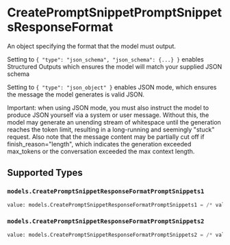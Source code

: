 # CreatePromptSnippetPromptSnippetsResponseFormat

An object specifying the format that the model must output. 

 Setting to `{ "type": "json_schema", "json_schema": {...} }` enables Structured Outputs which ensures the model will match your supplied JSON schema 

 Setting to `{ "type": "json_object" }` enables JSON mode, which ensures the message the model generates is valid JSON.

Important: when using JSON mode, you must also instruct the model to produce JSON yourself via a system or user message. Without this, the model may generate an unending stream of whitespace until the generation reaches the token limit, resulting in a long-running and seemingly "stuck" request. Also note that the message content may be partially cut off if finish_reason="length", which indicates the generation exceeded max_tokens or the conversation exceeded the max context length.


## Supported Types

### `models.CreatePromptSnippetResponseFormatPromptSnippets1`

```python
value: models.CreatePromptSnippetResponseFormatPromptSnippets1 = /* values here */
```

### `models.CreatePromptSnippetResponseFormatPromptSnippets2`

```python
value: models.CreatePromptSnippetResponseFormatPromptSnippets2 = /* values here */
```

